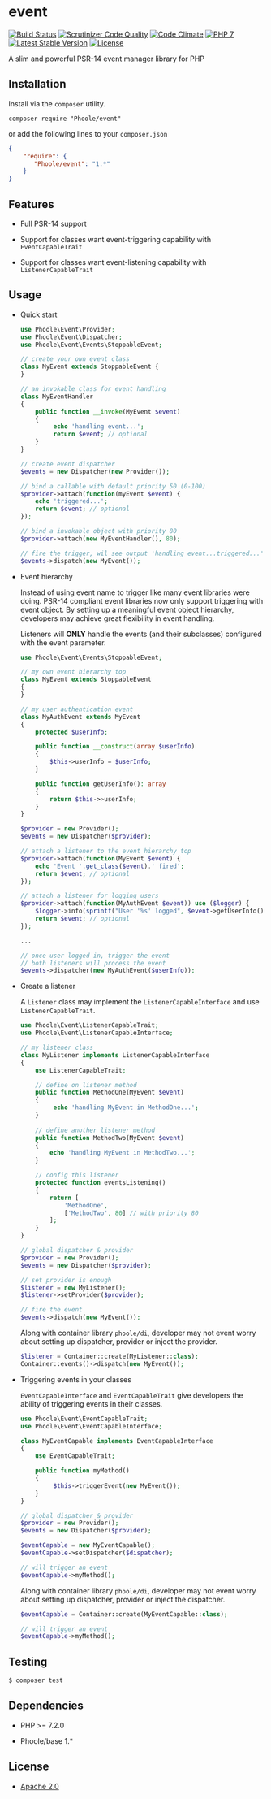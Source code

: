 # event
[![Build Status](https://travis-ci.com/phoole/event.svg?branch=master)](https://travis-ci.com/phoole/event)
[![Scrutinizer Code Quality](https://scrutinizer-ci.com/g/phoole/event/badges/quality-score.png?b=master)](https://scrutinizer-ci.com/g/phoole/event/?branch=master)
[![Code Climate](https://codeclimate.com/github/phoole/event/badges/gpa.svg)](https://codeclimate.com/github/phoole/event)
[![PHP 7](https://img.shields.io/packagist/php-v/phoole/event)](https://packagist.org/packages/phoole/event)
[![Latest Stable Version](https://img.shields.io/github/v/release/phoole/event)](https://packagist.org/packages/phoole/event)
[![License](https://img.shields.io/github/license/phoole/event)]()

A slim and powerful PSR-14 event manager library for PHP

Installation
---
Install via the `composer` utility.

```
composer require "Phoole/event"
```

or add the following lines to your `composer.json`

```json
{
    "require": {
       "Phoole/event": "1.*"
    }
}
```

Features
---

- Full PSR-14 support

- Support for classes want event-triggering capability with `EventCapableTrait` 

- Support for classes want event-listening capability with `ListenerCapableTrait`

Usage
---

- <a name="start"></a>Quick start

  ```php
  use Phoole\Event\Provider;
  use Phoole\Event\Dispatcher;
  use Phoole\Event\Events\StoppableEvent;
  
  // create your own event class
  class MyEvent extends StoppableEvent {
  }
  
  // an invokable class for event handling
  class MyEventHandler
  {
      public function __invoke(MyEvent $event)
      {
           echo 'handling event...';
           return $event; // optional
      }
  } 
  
  // create event dispatcher
  $events = new Dispatcher(new Provider());

  // bind a callable with default priority 50 (0-100)
  $provider->attach(function(myEvent $event) {
      echo 'triggered...';
      return $event; // optional
  });
  
  // bind a invokable object with priority 80
  $provider->attach(new MyEventHandler(), 80);

  // fire the trigger, wil see output 'handling event...triggered...'
  $events->dispatch(new MyEvent());
  ```

- <a name="hierarchy"></a>Event hierarchy

  Instead of using event name to trigger like many event libraries were doing.
  PSR-14 compliant event libraries now only support triggering with event object. 
  By setting up a meaningful event object hierarchy, developers may achieve great
  flexibility in event handling.
  
  Listeners will **ONLY** handle the events (and their subclasses) configured 
  with the event parameter. 
  
  ```php
  use Phoole\Event\Events\StoppableEvent;
  
  // my own event hierarchy top
  class MyEvent extends StoppableEvent
  {
  }
  
  // my user authentication event
  class MyAuthEvent extends MyEvent
  {
      protected $userInfo;
  
      public function __construct(array $userInfo)
      {
          $this->userInfo = $userInfo;
      }
  
      public function getUserInfo(): array
      {
          return $this->>userInfo;
      }
  }
  
  $provider = new Provider();
  $events = new Dispatcher($provider);
  
  // attach a listener to the event hierarchy top
  $provider->attach(function(MyEvent $event) {
      echo 'Event '.get_class($event).' fired';
      return $event; // optional
  });
  
  // attach a listener for logging users
  $provider->attach(function(MyAuthEvent $event)) use ($logger) {
      $logger->info(sprintf("User '%s' logged", $event->getUserInfo()['name']));
      return $event; // optional
  });
  
  ...

  // once user logged in, trigger the event
  // both listeners will process the event
  $events->dispatcher(new MyAuthEvent($userInfo));
  ```
  
- <a name="listener"></a>Create a listener

  A `Listener` class may implement the `ListenerCapableInterface` and use
  `ListenerCapableTrait`.

  ```php
  use Phoole\Event\ListenerCapableTrait;
  use Phoole\Event\ListenerCapableInterface;

  // my listener class
  class MyListener implements ListenerCapableInterface
  {
      use ListenerCapableTrait;
  
      // define on listener method
      public function MethodOne(MyEvent $event)
      {
           echo 'handling MyEvent in MethodOne...';
      }
      
      // define another listener method
      public function MethodTwo(MyEvent $event)
      {
          echo 'handling MyEvent in MethodTwo...';
      }
  
      // config this listener
      protected function eventsListening()
      {
          return [
              'MethodOne',
              ['MethodTwo', 80] // with priority 80
          ];
      }
  }
  
  // global dispatcher & provider
  $provider = new Provider();
  $events = new Dispatcher($provider);
  
  // set provider is enough
  $listener = new MyListener();
  $listener->setProvider($provider);
  
  // fire the event
  $events->dispatch(new MyEvent());
  ```
  
  Along with container library `phoole/di`, developer may not event worry
  about setting up dispatcher, provider or inject the provider.
  
  ```php
  $listener = Container::create(MyListener::class);
  Container::events()->dispatch(new MyEvent());
  ```

- <a name="eventcapable"></a>Triggering events in your classes

  `EventCapableInterface` and `EventCapableTrait` give developers the ability
  of triggering events in their classes.

  ```php
  use Phoole\Event\EventCapableTrait;
  use Phoole\Event\EventCapableInterface;
  
  class MyEventCapable implements EventCapableInterface
  {
      use EventCapableTrait;
  
      public function myMethod()
      {
           $this->triggerEvent(new MyEvent());
      }
  }
  
  // global dispatcher & provider
  $provider = new Provider();
  $events = new Dispatcher($provider);
  
  $eventCapable = new MyEventCapable();
  $eventCapable->setDispatcher($dispatcher);
  
  // will trigger an event
  $eventCapable->myMethod();
  ```
  
  Along with container library `phoole/di`, developer may not event worry
  about setting up dispatcher, provider or inject the dispatcher.
  
  ```php
  $eventCapable = Container::create(MyEventCapable::class);
  
  // will trigger an event
  $eventCapable->myMethod();
  ```

Testing
---

```bash
$ composer test
```

Dependencies
---

- PHP >= 7.2.0

- Phoole/base 1.*

License
---

- [Apache 2.0](https://www.apache.org/licenses/LICENSE-2.0)